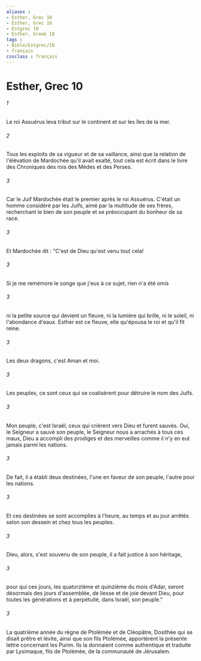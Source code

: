 ```yaml
---
aliases : 
- Esther, Grec 10
- Esther, Grec 10
- Estgrec 10
- Esther, Greek 10
tags : 
- Bible/Estgrec/10
- français
cssclass : français
---
```


# Esther, Grec 10

###### 1
Le roi Assuérus leva tribut sur le continent et sur les îles de la mer.
###### 2
Tous les exploits de sa vigueur et de sa vaillance, ainsi que la relation de l'élévation de Mardochée qu'il avait exalté, tout cela est écrit dans le livre des Chroniques des rois des Mèdes et des Perses.
###### 3
Car le Juif Mardochée était le premier après le roi Assuérus. C'était un homme considéré par les Juifs, aimé par la multitude de ses frères, recherchant le bien de son peuple et se préoccupant du bonheur de sa race. 
###### 3
Et Mardochée dit : "C'est de Dieu qu'est venu tout cela! 
###### 3
Si je me remémore le songe que j'eus à ce sujet, rien n'a été omis 
###### 3
ni la petite source qui devient un fleuve, ni la lumière qui brille, ni le soleil, ni l'abondance d'eaux. Esther est ce fleuve, elle qu'épousa le roi et qu'il fit reine. 
###### 3
Les deux dragons, c'est Aman et moi. 
###### 3
Les peuples, ce sont ceux qui se coalisèrent pour détruire le nom des Juifs. 
###### 3
Mon peuple, c'est Israël, ceux qui crièrent vers Dieu et furent sauvés. Oui, le Seigneur a sauvé son peuple, le Seigneur nous a arrachés à tous ces maux, Dieu a accompli des prodiges et des merveilles comme il n'y en eut jamais parmi les nations. 
###### 3
De fait, il a établi deux destinées, l'une en faveur de son peuple, l'autre pour les nations. 
###### 3
Et ces destinées se sont accomplies à l'heure, au temps et au jour arrêtés selon son dessein et chez tous les peuples. 
###### 3
Dieu, alors, s'est souvenu de son peuple, il a fait justice à son héritage, 
###### 3
pour qui ces jours, les quatorzième et quinzième du mois d'Adar, seront désormais des jours d'assemblée, de liesse et de joie devant Dieu, pour toutes les générations et à perpétuité, dans Israël, son peuple." 
###### 3
La quatrième année du règne de Ptolémée et de Cléopâtre, Dosithée qui se disait prêtre et lévite, ainsi que son fils Ptolémée, apportèrent la présente lettre concernant les Purim. Ils la donnaient comme authentique et traduite par Lysimaque, fils de Ptolémée, de la communauté de Jérusalem.
